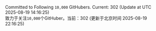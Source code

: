 Committed to Following `10,000` GitHubers. Current: <!-- FOLLOWING_COUNT -->302<!-- FOLLOWING_COUNT --> (Update at UTC <!-- LAST_UPDATED -->2025-08-19 14:16:25<!-- LAST_UPDATED -->)<br>
致力于关注`10,000`个GitHuber。当前：<!-- FOLLOWING_COUNT -->302<!-- FOLLOWING_COUNT --> (更新于北京时间 <!-- LAST_UPDATED_CST -->2025-08-19 22:16:25<!-- LAST_UPDATED_CST -->)
